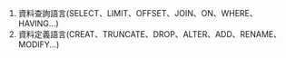 1. 資料查詢語言(SELECT、LIMIT、OFFSET、JOIN、ON、WHERE、HAVING...)
2. 資料定義語言(CREAT、TRUNCATE、DROP、ALTER、ADD、RENAME、MODIFY...)
